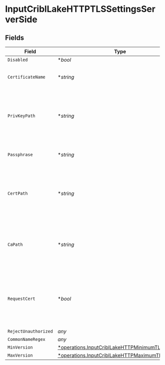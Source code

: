 # InputCriblLakeHTTPTLSSettingsServerSide


## Fields

| Field                                                                                                             | Type                                                                                                              | Required                                                                                                          | Description                                                                                                       |
| ----------------------------------------------------------------------------------------------------------------- | ----------------------------------------------------------------------------------------------------------------- | ----------------------------------------------------------------------------------------------------------------- | ----------------------------------------------------------------------------------------------------------------- |
| `Disabled`                                                                                                        | **bool*                                                                                                           | :heavy_minus_sign:                                                                                                | N/A                                                                                                               |
| `CertificateName`                                                                                                 | **string*                                                                                                         | :heavy_minus_sign:                                                                                                | The name of the predefined certificate                                                                            |
| `PrivKeyPath`                                                                                                     | **string*                                                                                                         | :heavy_minus_sign:                                                                                                | Path on server containing the private key to use. PEM format. Can reference $ENV_VARS.                            |
| `Passphrase`                                                                                                      | **string*                                                                                                         | :heavy_minus_sign:                                                                                                | Passphrase to use to decrypt private key                                                                          |
| `CertPath`                                                                                                        | **string*                                                                                                         | :heavy_minus_sign:                                                                                                | Path on server containing certificates to use. PEM format. Can reference $ENV_VARS.                               |
| `CaPath`                                                                                                          | **string*                                                                                                         | :heavy_minus_sign:                                                                                                | Path on server containing CA certificates to use. PEM format. Can reference $ENV_VARS.                            |
| `RequestCert`                                                                                                     | **bool*                                                                                                           | :heavy_minus_sign:                                                                                                | Require clients to present their certificates. Used to perform client authentication using SSL certs.             |
| `RejectUnauthorized`                                                                                              | *any*                                                                                                             | :heavy_minus_sign:                                                                                                | N/A                                                                                                               |
| `CommonNameRegex`                                                                                                 | *any*                                                                                                             | :heavy_minus_sign:                                                                                                | N/A                                                                                                               |
| `MinVersion`                                                                                                      | [*operations.InputCriblLakeHTTPMinimumTLSVersion](../../models/operations/inputcribllakehttpminimumtlsversion.md) | :heavy_minus_sign:                                                                                                | N/A                                                                                                               |
| `MaxVersion`                                                                                                      | [*operations.InputCriblLakeHTTPMaximumTLSVersion](../../models/operations/inputcribllakehttpmaximumtlsversion.md) | :heavy_minus_sign:                                                                                                | N/A                                                                                                               |